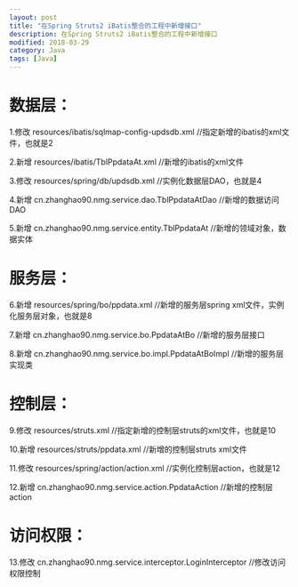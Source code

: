 ```yaml
---
layout: post
title: "在Spring Struts2 iBatis整合的工程中新增接口"
description: 在Spring Struts2 iBatis整合的工程中新增接口
modified: 2018-03-29
category: Java
tags: [Java]
---
```


# 数据层：

1.修改 resources/ibatis/sqlmap-config-updsdb.xml  //指定新增的ibatis的xml文件，也就是2

2.新增 resources/ibatis/TblPpdataAt.xml   //新增的ibatis的xml文件

3.修改 resources/spring/db/updsdb.xml //实例化数据层DAO，也就是4

4.新增 cn.zhanghao90.nmg.service.dao.TblPpdataAtDao    //新增的数据访问DAO

5.新增 cn.zhanghao90.nmg.service.entity.TblPpdataAt    //新增的领域对象，数据实体


# 服务层：

6.新增 resources/spring/bo/ppdata.xml //新增的服务层spring xml文件，实例化服务层对象，也就是8

7.新增 cn.zhanghao90.nmg.service.bo.PpdataAtBo //新增的服务层接口

8.新增 cn.zhanghao90.nmg.service.bo.impl.PpdataAtBoImpl    //新增的服务层实现类

# 控制层：

9.修改 resources/struts.xml   //指定新增的控制层struts的xml文件，也就是10

10.新增 resources/struts/ppdata.xml   //新增的控制层struts xml文件

11.修改 resources/spring/action/action.xml    //实例化控制层action，也就是12

12.新增 cn.zhanghao90.nmg.service.action.PpdataAction  //新增的控制层action

# 访问权限：

13.修改 cn.zhanghao90.nmg.service.interceptor.LoginInterceptor		//修改访问权限控制